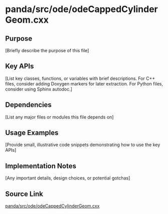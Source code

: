 # panda/src/ode/odeCappedCylinderGeom.cxx

## Purpose
[Briefly describe the purpose of this file]

## Key APIs
[List key classes, functions, or variables with brief descriptions.
For C++ files, consider adding Doxygen markers for later extraction.
For Python files, consider using Sphinx autodoc.]

## Dependencies
[List any major files or modules this file depends on]

## Usage Examples
[Provide small, illustrative code snippets demonstrating how to use the key APIs]

## Implementation Notes
[Any important details, design choices, or potential gotchas]

## Source Link
[panda/src/ode/odeCappedCylinderGeom.cxx](link_to_source_repository/panda/src/ode/odeCappedCylinderGeom.cxx)

